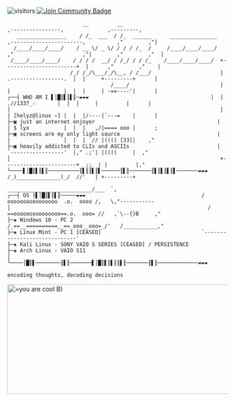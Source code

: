 ![visitors](https://vbr.nathanchung.dev/badge?page_id=he7yz.he7yz&color=00cf00)
<a href="https://discord.gg/wU8kaRVKDC"><img src="https://img.shields.io/discord/1037005487771762729.svg?style=flat&label=Helyz'%20Dystopia&color=7289DA" alt="Join Community Badge"/></a>
```
                        __         __                                       ,----------------,              ,---------,
   ________________    / /_  ___  / /_  ______      _______________    ,-----------------------,          ,"        ,"|
  /____/____/____/    / __ \/ _ \/ / / / /_  /     /____/____/____/  ,"                      ,"|        ,"        ,"  |                                       
 /____/____/____/    / / / /  __/ / /_/ / / /_    /____/____/____/  +-----------------------+  |      ,"        ,"    | 
                    /_/ /_/\___/_/\__, / /___/                      |  .-----------------.  |  |     +---------+      |
                                 /____/                             |  |                 |  |  |     | -==----'|      |
┌──┤ WHO AM I ▌│█║▌║▌║─▰▰▰                                       |  | .//1337_♤       |  |  |     |         |      |
│                                                                   |  | [helyz@linux ~] |  |  |/----|`---=    |      |
├─▣ just an internet enjoyer                                       |  | $ lyx           |  |  |   ,/|==== ooo |      ;
├─▣ screens are my only light source                               |  |                 |  |  |  // |(((( [33]|    ,"
├─▣ heavily addicted to CLIs and ASCIIs                            |  `-----------------'  |," .;'| |((((     |  ,"
│                                                                   +-----------------------+  ;;  | |         |,"     
└────▌│█║▌║▌║──────────║▌║║▌║▌──────║▌║───────║▌║▌║▌║▌───────▰▰▰    /_)______________(_/  //'   | +---------+
                                                                  ___________________________/___  `,
┌──┤ OS ├▌│█║▌║▌║─────▰▰▰                                     /  oooooooooooooooo  .o.  oooo /,   \,"-----------
│                                                               / ==ooooooooooooooo==.o.  ooo= //   ,`\--{)B     ,"
├─◈ Windows 10 - PC 2                                         /_==__==========__==_ooo__ooo=_/'   /___________,"
├─◈ Linux Mint - PC 1 [CEASED]                                `-----------------------------'
├─◈ Kali Linux - SONY VAIO S SERIES [CEASED] / PERSISTENCE
├─◈ Arch Linux - VAIO S11
│
└────│█║▌────────║▌║───────▌│█║▌║▌║║▌║───────║▌║─────────────▰▰▰

encoding thoughts, decoding decisions
```
<!-- <img src=https://media1.tenor.com/m/Dj_vDyDOcwAAAAAd/helyz.gif alt="=you are cool B)" width="1000" height="300"> </img> -->
<img src=https://media1.tenor.com/m/jX8bXckV8mIAAAAC/helyz.gif alt="=you are cool B)" width="1000" height="250"> </img>

